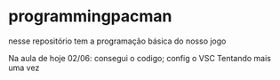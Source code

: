 # programmingpacman
nesse repositório tem a programação básica do nosso jogo 

Na aula de hoje 02/06: consegui o codigo; config o VSC 
Tentando mais uma vez